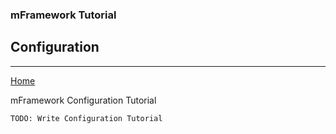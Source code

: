 ### mFramework Tutorial
## Configuration
----

[Home](/mFramework2)

mFramework Configuration Tutorial

    TODO: Write Configuration Tutorial
